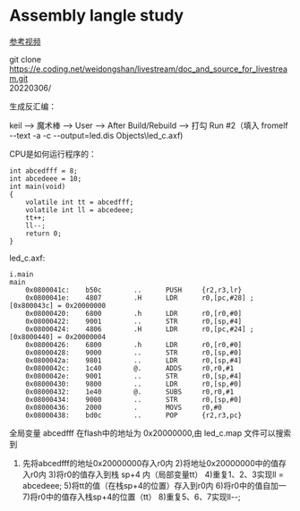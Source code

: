 # **Assembly langle study**

[参考视频](https://www.bilibili.com/video/BV1SS4y1g7tB/)

git clone https://e.coding.net/weidongshan/livestream/doc_and_source_for_livestream.git  
20220306/

生成反汇编：

keil --> 魔术棒 --> User --> After Build/Rebuild --> 打勾 Run #2（填入 fromelf --text -a -c --output=led.dis Objects\led_c.axf)

CPU是如何运行程序的：

    int abcedfff = 8;
    int abcedeee = 10;
    int main(void)
    {
        volatile int tt = abcedfff;
        volatile int ll = abcedeee;
        tt++;
        ll--;
        return 0;
    }

led_c.axf:

    i.main
    main
        0x0800041c:    b50c        ..      PUSH     {r2,r3,lr}
        0x0800041e:    4807        .H      LDR      r0,[pc,#28] ; [0x800043c] = 0x20000000
        0x08000420:    6800        .h      LDR      r0,[r0,#0]
        0x08000422:    9001        ..      STR      r0,[sp,#4]
        0x08000424:    4806        .H      LDR      r0,[pc,#24] ; [0x8000440] = 0x20000004
        0x08000426:    6800        .h      LDR      r0,[r0,#0]
        0x08000428:    9000        ..      STR      r0,[sp,#0]
        0x0800042a:    9801        ..      LDR      r0,[sp,#4]
        0x0800042c:    1c40        @.      ADDS     r0,r0,#1
        0x0800042e:    9001        ..      STR      r0,[sp,#4]
        0x08000430:    9800        ..      LDR      r0,[sp,#0]
        0x08000432:    1e40        @.      SUBS     r0,r0,#1
        0x08000434:    9000        ..      STR      r0,[sp,#0]
        0x08000436:    2000        .       MOVS     r0,#0
        0x08000438:    bd0c        ..      POP      {r2,r3,pc}

全局变量 abcedfff 在flash中的地址为 0x20000000,由 led_c.map 文件可以搜索到
1) 先将abcedfff的地址0x20000000存入r0内
2)将地址0x20000000中的值存入r0内
3)将r0的值存入到栈 sp+4 内（局部变量tt）
4)重复1、2、3实现ll = abcedeee;
5)将tt的值（在栈sp+4的位置）存入到r0内
6)将r0中的值自加一
7)将r0中的值存入栈sp+4的位置（tt）
8)重复5、6、7实现ll--;
